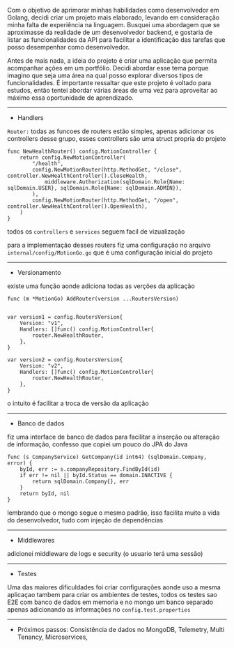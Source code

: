 Com o objetivo de aprimorar minhas habilidades
como desenvolvedor em Golang, decidi criar um
projeto mais elaborado, levando em consideração
minha falta de experiência na linguagem. Busquei
uma abordagem que se aproximasse da realidade de um
desenvolvedor backend, e gostaria de listar as
funcionalidades da API para facilitar a identificação das
tarefas que posso desempenhar como desenvolvedor.

Antes de mais nada, a ideia do projeto é criar uma
aplicação que permita acompanhar ações em um portfólio.
Decidi abordar esse tema porque imagino que seja uma
área na qual posso explorar diversos tipos de
funcionalidades. É importante ressaltar que este
projeto é voltado para estudos, então tentei abordar
várias áreas de uma vez para aproveitar ao máximo essa
oportunidade de aprendizado.

----------
* Handlers

`Router:` todas as funcoes de routers estão simples,
apenas adicionar os controllers desse grupo, esses controllers
são uma struct propria do projeto

````
func NewHealthRouter() config.MotionController {
	return config.NewMotionController(
		"/health",
		config.NewMotionRouter(http.MethodGet, "/close", controller.NewHealthController().CloseHealth,
			middleware.Authorization(sqlDomain.Role{Name: sqlDomain.USER}, sqlDomain.Role{Name: sqlDomain.ADMIN}),
		),
		config.NewMotionRouter(http.MethodGet, "/open", controller.NewHealthController().OpenHealth),
	)
}
````

todos os `controllers` e `services` seguem facil de vizualização

para a implementação desses routers fiz uma configuração
no arquivo `internal/config/MotionGo.go` que é uma configuração
inicial do projeto

----------
* Versionamento

existe uma função aonde adiciona todas as verções da aplicação

```
func (m *MotionGo) AddRouter(version ...RoutersVersion) 
```
```

var version1 = config.RoutersVersion{
	Version: "v1",
	Handlers: []func() config.MotionController{
		router.NewHealthRouter,
	},
}

var version2 = config.RoutersVersion{
	Version: "v2",
	Handlers: []func() config.MotionController{
		router.NewHealthRouter,
	},
}
```
o intuito é facilitar a troca de versão da aplicação


----------
* Banco de dados

fiz uma interface de banco de dados para facilitar a inserção
ou alteração de informação, confesso que copiei um pouco
do JPA do Java

```
func (s CompanyService) GetCompany(id int64) (sqlDomain.Company, error) {
	byId, err := s.companyRepository.FindById(id)
	if err != nil || byId.Status == domain.INACTIVE {
		return sqlDomain.Company{}, err
	}
	return byId, nil
}
```
lembrando que o mongo segue o mesmo padrão, isso facilita
muito a vida do desenvolvedor, tudo com injeção de dependências


----------
* Middlewares

adicionei middleware de logs e security (o usuario terá uma sessão)

----------
* Testes

Uma das maiores dificuldades foi criar configurações aonde
uso a mesma aplicaçao tambem para criar os ambientes de testes, todos os testes
sao E2E com banco de dados em memoria e no mongo um banco separado
apenas adicionando as informações no `config.test.properties`

----------
* Próximos passos: Consistência de dados no MongoDB, Telemetry, Multi Tenancy, Microservices,  